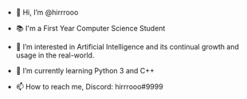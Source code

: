 - 👋 Hi, I’m @hirrrooo

- 📚 I'm a First Year Computer Science Student

- 👀 I’m interested in Artificial Intelligence and its continual growth and usage in the real-world. 

- 🌱 I’m currently learning Python 3 and C++
 
- 📫 How to reach me, Discord: hirrrooo#9999

<!---
hirrrooo/hirrrooo is a ✨ special ✨ repository because its `README.md` (this file) appears on your GitHub profile.
You can click the Preview link to take a look at your changes.
--->
